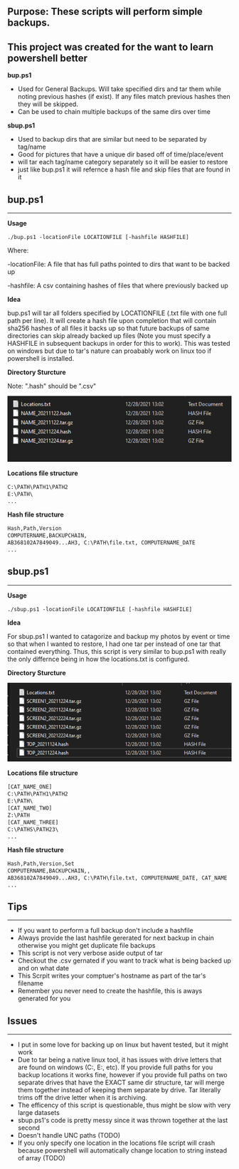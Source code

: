 ## Purpose: These scripts will perform simple backups.
**This project was created for the want to learn powershell better**
---
**bup.ps1**
- Used for General Backups. Will take specified dirs and tar them while noting previous hashes (if exist). If any files match previous hashes then they will be skipped.
- Can be used to chain multiple backups of the same dirs over time

**sbup.ps1**
- Used to backup dirs that are similar but need to be separated by tag/name
- Good for pictures that have a unique dir based off of time/place/event
- will tar each tag/name category separately so it will be easier to restore
- just like bup.ps1 it will refernce a hash file and skip files that are found in it


## bup.ps1
---
**Usage**
```
./bup.ps1 -locationFile LOCATIONFILE [-hashfile HASHFILE] 
```

Where:

-locationFile: A file that has full paths pointed to dirs that want to be backed up

-hashfile: A csv containing hashes of files that where previously backed up

**Idea**

bup.ps1 will tar all folders specified by LOCATIONFILE (.txt file with one full path per line). It will create a hash file upon completion that will contain sha256 hashes of all files it backs up so that future backups of same directories can skip already backed up files (Note you must specify a HASHFILE in subsequent backups in order for this to work). This was tested on windows but due to tar's nature can proabably work on linux too if powershell is installed.

**Directory Sturcture**

Note: ".hash" should be ".csv"

![](Pics/2021-12-28-13-05-50.png)

**Locations file structure**

```
C:\PATH\PATH1\PATH2
E:\PATH\
...
```

**Hash file structure**

```
Hash,Path,Version
COMPUTERNAME,BACKUPCHAIN,
AB368102A7849049...AH3, C:\PATH\file.txt, COMPUTERNAME_DATE
...
```


## sbup.ps1
---
**Usage**
```
./sbup.ps1 -locationFile LOCATIONFILE [-hashfile HASHFILE] 
```
**Idea**

For sbup.ps1 I wanted to catagorize and backup my photos by event or time so that when I wanted to restore, I had one tar per instead of one tar that contained everything. Thus, this script is very similar to bup.ps1 with really the only differnce being in how the locations.txt is configured.

**Directory Sturcture**

![](Pics/2021-12-28-13-10-22.png)

**Locations file structure**

```
[CAT_NAME_ONE]
C:\PATH\PATH1\PATH2
E:\PATH\
[CAT_NAME_TWO]
Z:\PATH
[CAT_NAME_THREE]
C:\PATHS\PATH23\
...
```

**Hash file structure**

```
Hash,Path,Version,Set
COMPUTERNAME,BACKUPCHAIN,,
AB368102A7849049...AH3, C:\PATH\file.txt, COMPUTERNAME_DATE, CAT_NAME
...
```

## Tips
---
- If you want to perform a full backup don't include a hashfile
- Always provide the last hashfile gererated for next backup in chain otherwise you might get duplicate file backups
- This script is not very verbose aside output of tar
- Checkout the .csv gernated if you want to track what is being backed up and on what date
- This Scrpit writes your comptuer's hostname as part of the tar's filename
- Remember you never need to create the hashfile, this is aways generated for you

## Issues
---
- I put in some love for backing up on linux but havent tested, but it might work
- Due to tar being a native linux tool, it has issues with drive letters that are found on windows (C:, E:, etc). If you provide full paths for you backup locations it works fine, however if you provide full paths on two separate drives that have the EXACT same dir structure, tar will merge them together instead of keeping them separate by drive. Tar literally trims off the drive letter when it is archiving.
- The efficency of this script is questionable, thus might be slow with very large datasets
- sbup.ps1's code is pretty messy since it was thrown together at the last second
- Doesn't handle UNC paths (TODO)
- If you only specify one location in the locations file script will crash because powershell will automatically change location to string instead of array (TODO)

